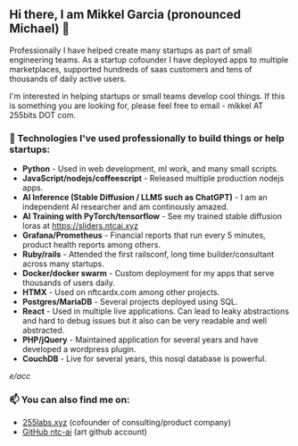 ## Hi there, I am Mikkel Garcia (pronounced Michael) 👋 

Professionally I have helped create many startups as part of small engineering teams.
As a startup cofounder I have deployed apps to multiple marketplaces, supported hundreds of saas customers and tens of thousands of daily active users.

I'm interested in helping startups or small teams develop cool things. If this is something you are looking for, please feel free to email - mikkel AT 255bits DOT com.

### 🌱 Technologies I've used professionally to build things or help startups:

- **Python** - Used in web development, ml work, and many small scripts.
- **JavaScript/nodejs/coffeescript** - Released multiple production nodejs apps.
- **AI Inference (Stable Diffusion / LLMS such as ChatGPT)** - I am an independent AI researcher and am continously amazed.
- **AI Training with PyTorch/tensorflow** - See my trained stable diffusion loras at https://sliders.ntcai.xyz
- **Grafana/Prometheus** - Financial reports that run every 5 minutes, product health reports among others.
- **Ruby/rails** - Attended the first railsconf, long time builder/consultant across many startups.
- **Docker/docker swarm** - Custom deployment for my apps that serve thousands of users daily.
- **HTMX** - Used on nftcardx.com among other projects.
- **Postgres/MariaDB** - Several projects deployed using SQL.
- **React** - Used in multiple live applications. Can lead to leaky abstractions and hard to debug issues but it also can be very readable and well abstracted.
- **PHP/jQuery** - Maintained application for several years and have developed a wordpress plugin.
- **CouchDB** - Live for several years, this nosql database is powerful.

*e/acc*

### 📫 You can also find me on:
- [255labs.xyz](https://255labs.xyz) (cofounder of consulting/product company)
- [GitHub ntc-ai](https://github.com/ntc-ai) (art github account)
